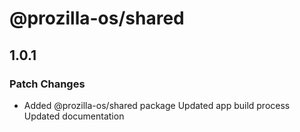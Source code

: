 # @prozilla-os/shared

## 1.0.1

### Patch Changes

- Added @prozilla-os/shared package
  Updated app build process
  Updated documentation
